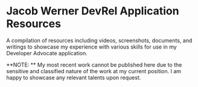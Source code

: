 # Jacob Werner DevRel Application Resources

A compilation of resources including videos, screenshots, documents, and writings to showcase my experience with various skills for use in my Developer Advocate application.

**NOTE: ** My most recent work cannot be published here due to the sensitive and classified nature of the work at my current position. I am happy to showcase any relevant talents upon request.
